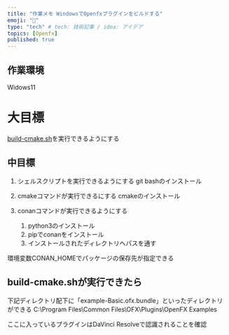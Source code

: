 ```yaml
---
title: "作業メモ WindowsでOpenfxプラグインをビルドする"
emoji: "👣"
type: "tech" # tech: 技術記事 / idea: アイデア
topics: [Openfx]
published: true
---
```


## 作業環境
Widows11

# 大目標
[build-cmake.sh](https://github.com/AcademySoftwareFoundation/openfx/blob/main/install.md#standard-builds)を実行できるようにする

## 中目標
1. シェルスクリプトを実行できるようにする
git bashのインストール

2. cmakeコマンドが実行できるにする
cmakeのインストール

3. conanコマンドが実行できるようにする
    1. python3のインストール
    2. pipでconanをインストール
    3. インストールされたディレクトリへパスを通す

環境変数CONAN_HOMEでパッケージの保存先が指定できる

## build-cmake.shが実行できたら
下記ディレクトリ配下に「example-Basic.ofx.bundle」といったディレクトリができる
C:\Program Files\Common Files\OFX\Plugins\OpenFX Examples

ここに入っているプラグインはDaVinci Resolveで認識されることを確認

